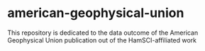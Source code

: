 # american-geophysical-union
This repository is dedicated to the data outcome of the American Geophysical Union publication out of the HamSCI-affiliated work

